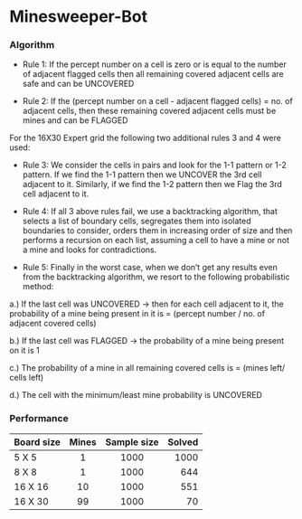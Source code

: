 # Minesweeper-Bot

### Algorithm

- Rule 1: If the percept number on a cell is zero or is equal to the number of adjacent flagged cells then all remaining covered adjacent cells are safe and can be UNCOVERED

- Rule 2: If the (percept number on a cell - adjacent flagged cells) = no. of adjacent cells, then these remaining covered adjacent cells must be mines and can be FLAGGED

For the 16X30 Expert grid the following two additional rules 3 and 4 were used:
- Rule 3: We consider the cells in pairs and look for the 1-1 pattern or 1-2 pattern. 
If we find the 1-1 pattern then we UNCOVER the 3rd cell adjacent to it. Similarly, if we find the 1-2 pattern then we Flag the 3rd cell adjacent to it.

- Rule 4: If all 3 above rules fail, we use a backtracking algorithm, that selects a list of boundary cells, segregates them into isolated boundaries to consider, orders them in increasing order of size and then performs a recursion on each list, assuming a cell to have a mine or not a mine and looks for contradictions. 

- Rule 5: Finally in the worst case, when we don’t get any results even from the backtracking algorithm, we resort to the following probabilistic method:

a.) If the last cell was UNCOVERED -> then for each cell adjacent to it, the probability of a mine being present in it is = (percept number / no. of adjacent covered cells)

b.) If the last cell was FLAGGED -> the probability of a mine being present on it is 1 

c.) The probability of a mine in all remaining covered cells is = (mines left/ cells left)

d.) The cell with the minimum/least mine probability is UNCOVERED


### Performance

| Board size | Mines       | Sample size           | Solved  |
| ------------- |:-----------:|:-------------:| -----:|
| 5 X 5 | 1      | 1000 | 1000 |
| 8 X 8  | 1    | 1000      |   644 |
| 16 X 16 | 10 | 1000      |    551 |
| 16 X 30 | 99 | 1000      |    70 |
